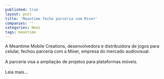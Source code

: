 ```yaml
---
published: true
layout: post
title: 'Meantime fecha parceria com Mixer'
companies: ''
categories: News
tags: meantime
---
```

A Meantime Mobile Creations, desenvolvedora e distribuidora de jogos para celular, fechou parceria com a Mixer, empresa do mercado audiovisual.<br /><br />A parceria visa a ampliação de projetos para plataformas móveis.<br /><br />Leia mais...

